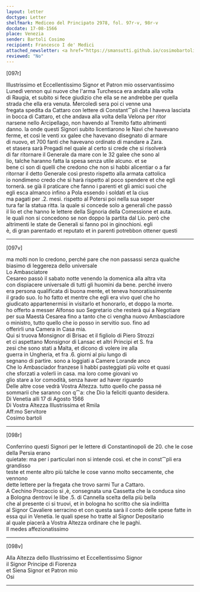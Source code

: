 ```yaml
---
layout: letter
doctype: Letter
shelfmark: Mediceo del Principato 2978, fol. 97r-v, 98r-v
docdate: 17-08-1566
place: Venezia
sender: Bartoli Cosimo
recipient: Francesco I de' Medici
attached_newsletter: <a href="https://smansutti.github.io/cosimobartoli/texts/3079_185/">3079_185</a>
reviewed: "No"
---
```


[097r]  
  
  
Illustrissimo et Eccellentissimo Signor et Patron mio osservantissimo  
Lunedì vennon qui nuove che l'arma Turchesca era andata alla volta  
di Raugia, et subito si fece giudizio che ella se ne andrebbe per quella  
strada che ella era venuta. Mercoledì sera poi ci venne una  
fregata spedita da Cattaro con lettere di Constant⁀pli che l haveva lasciata  
in bocca di Cattaro, et che andava alla volta della Velona per ritor  
narsene nello Arcipellago, non havendo al Tremito fatto altrimenti  
danno. la onde questi Signori subito licentiarono le Navi che havevano  
ferme, et così le venti xx galee che havevano disegnato di armare  
di nuovo, et 700 fanti che havevano ordinato di mandare a Zara.  
et stasera sarà Pregadi nel quale al certo si crede che si risolverà  
di far ritornare il Generale da mare con le 32 galee che sono al  
lio, talche haranno fatta la spesa senza utile alcuno. et se  
bene ci son di quelli che credono che non si habbi alicentiar o a far  
ritornar il detto Generale così presto rispetto alla armata cattolica  
io nondimeno credo che si harà rispetto al poco spendere et che egli  
tornerà. se già il praticare che fanno i parenti et gli amici suoi che  
egli esca almanco infino a Pola essendo i soldati et la cius  
ma pagati per .2. mesi. rispetto al Potersi poi nella sua seper  
tura far la statua ritta. la quale si concede solo a generali che passò  
il lio et che hanno le lettere della Signoria della Comessione et auta.  
le quali non si concedono se non doppo la partita dal Lio. però che  
altrimenti le state de Generali si fanno poi in ginochioni. egli  
è, di gran parentado et reputato et in parenti potrebbon ottener questi  
  
---  

[097v]  
  
  
ma molti non lo credono, perché pare che non passassi senza qualche  
biasimo di leggereza dello universale  
Lo Ambasciatore  
Cesareo passò il sabato notte venendo la domenica alla altra vita  
con dispiacere universale di tutti gli huomini da bene. perché invero  
era persona qualificata di buona mente, et teneva honoratissimente  
il grado suo. Io ho fatto et mentre che egli era vivo quel che ho  
giudicato appartenermisi in visitarlo et honorarlo, et doppo la morte.  
ho offerto a messer Alfonso suo Segretario che resterà qui a Negotiare  
per sua Maestà Cesarea fino a tanto che ci vengha nuovo Ambasciadore  
o ministro, tutto quello che io posso in servitio suo. fino ad  
offerirli una Camera in Casa mia.  
Qui si truova Monsignor di Brisac et il figliolo di Piero Strozzi  
et ci aspettano Monsignor di Lansac et altri Principi et S. fra  
zesi che sono stati a Malta, et dicono di volere ire alla  
guerra in Ungheria, et fra .6. giorni al piu lungo di  
segnano di partire. sono a loggiati a Camere Lorande anco  
Che lo Ambasciador franzese li habbi pasteggiati più volte et quasi  
che sforzati a volerli in casa. ma loro come giovani vo  
glio stare a lor comodità, senza haver ad haver riguardo  
Delle altre cose vedrà Vostra Altezza. tutto quello che passa né  
sommarii che saranno con q⁀a: che Dio la feliciti quanto desidera.  
Di Venetia alli 17 di Agosto 1566  
Di Vostra Altezza Illustrissima et Rmila  
Aff:mo Servitore  
Cosimo bartoli  
  
---  

[098r]  
  
  
Conferrino questi Signori per le lettere di Constantinopoli de 20. che le cose della Persia erano  
quietate: ma per i particulari non si intende così. et che in const⁀pli era grandisso  
teste et mente altro più talche le cose vanno molto seccamente, che vennono  
dette lettere per la fregata che trovo sarmi Tur a Cattaro.  
A Cechino Procaccio si ,è, consegnata una Cassetta che la conduca sino  
a Bologna dentrovi le libe .5. di Cannella scelta della più bella  
che al presente ci si truovi, et in bologna ho scritto che sia indiritta  
al Signor Cavaliere serracino et con questa sarà il conto delle spese fatte in  
essa qui in Venetia. le quali spese ho tratte al Signor Depositario  
al quale piacerà a Vostra Altezza ordinare che le paghi.  
Il medes affezionatissimo  
  
---  

[098v]  
  
  
Alla Altezza dello Illustrissimo et Eccellentissimo Signor  
il Signor Principe di Fiorenza  
et Siena Signor et Patron mio  
Osi  
  
---  

